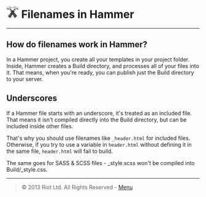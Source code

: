 # ![](img/icon-small.png) Filenames in Hammer

***


## How do filenames work in Hammer?

In a Hammer project, you create all your templates in your project folder. Inside, Hammer creates a Build directory, and processes all of your files into it. That means, when you're ready, you can publish just the Build directory to your server.

## Underscores

If a Hammer file starts with an underscore, it's treated as an included file. That means it isn't compiled directly into the Build directory, but can be included inside other files.

That's why you should use filenames like `_header.html` for included files. Otherwise, if you try to use a variable in `header.html` without defining it in the same file, `header.html` will fail to build.

The same goes for SASS & SCSS files - _style.scss won't be compiled into Build/_style.css.


***

> © 2013 Riot Ltd. All Rights Reserved - [Menu](index.md "Main menu")
